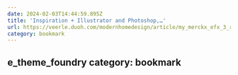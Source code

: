 ```yaml
---
date: 2024-02-03T14:44:59.895Z
title: 'Inspiration + Illustrator and Photoshop,…'
url: https://veerle.duoh.com/modernhomedesign/article/my_merckx_efx_3_race_bike
category: bookmark
---
```

e_theme_foundry
category: bookmark
---
